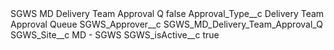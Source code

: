 <?xml version="1.0" encoding="UTF-8"?>
<CustomMetadata xmlns="http://soap.sforce.com/2006/04/metadata" xmlns:xsi="http://www.w3.org/2001/XMLSchema-instance" xmlns:xsd="http://www.w3.org/2001/XMLSchema">
    <label>SGWS MD Delivery Team Approval Q</label>
    <protected>false</protected>
    <values>
        <field>Approval_Type__c</field>
        <value xsi:type="xsd:string">Delivery Team Approval Queue</value>
    </values>
    <values>
        <field>SGWS_Approver__c</field>
        <value xsi:type="xsd:string">SGWS_MD_Delivery_Team_Approval_Q</value>
    </values>
    <values>
        <field>SGWS_Site__c</field>
        <value xsi:type="xsd:string">MD - SGWS</value>
    </values>
    <values>
        <field>SGWS_isActive__c</field>
        <value xsi:type="xsd:boolean">true</value>
    </values>
</CustomMetadata>
